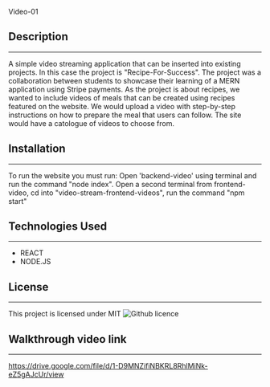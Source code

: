Video-01

## Description
_______________________________________________________________________________________
A simple video streaming application that can be inserted into existing projects.  In this case the project is "Recipe-For-Success".  The project was a collaboration between students to showcase their learning of a MERN application using Stripe payments.
As the project is about recipes, we wanted to include videos of meals that can be created using recipes featured on the website.  We would upload a video with step-by-step instructions on how to prepare the meal that users can follow.  The site would have a catologue of videos to choose from.

## Installation
_______________________________________________________________________________________
To run the website you must run:
Open 'backend-video' using terminal and run the command "node index".
Open a second terminal from frontend-video, cd into "video-stream-frontend-videos", run the command "npm start"

## Technologies Used
_______________________________________________________________________________________
* REACT
* NODE.JS

## License
_______________________________________________________________________________________
This project is licensed under MIT ![Github licence](http://img.shields.io/badge/license-MIT-blue.svg)

## Walkthrough video link
_______________________________________________________________________________________
https://drive.google.com/file/d/1-D9MNZifiNBKRL8RhlMiNk-eZ5gAJcUr/view
